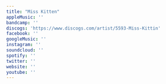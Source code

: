 ```yaml
---
title: "Miss Kitten"
appleMusic: ''
bandcamp: ''
discogs: 'https://www.discogs.com/artist/5593-Miss-Kittin'
facebook: ''
googleMusic: ''
instagram: ''
soundcloud: ''
spotify: ''
twitter: ''
website: ''
youtube: ''
---
```

